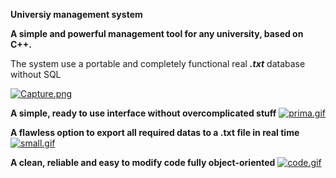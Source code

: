 **Universiy management system**

**A simple and powerful management tool for any university, based on C++.**

The system use a portable and completely functional real ***.txt*** database without SQL

[![Capture.png](https://i.postimg.cc/MKrPTC7n/Capture.png)](https://postimg.cc/gn8qtBBp)


**A simple, ready to use interface without overcomplicated stuff**
[![prima.gif](https://i.postimg.cc/TwMYXN7S/prima.gif)](https://postimg.cc/Mc58758b)

**A flawless option to export all required datas to a .txt file in real time**
[![small.gif](https://i.postimg.cc/Xvyd8hBD/small.gif)](https://postimg.cc/CZSRMcNj)

**A clean, reliable and easy to modify code fully object-oriented**
[![code.gif](https://i.postimg.cc/Pqd2FdhF/code.gif)](https://postimg.cc/nXw4XbXv)
